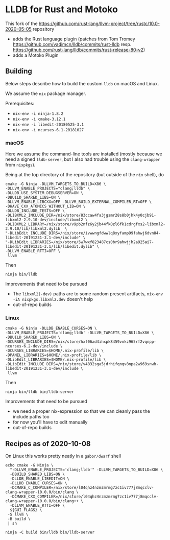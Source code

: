 # LLDB for Rust and Motoko

This fork of the https://github.com/rust-lang/llvm-project/tree/rustc/10.0-2020-05-05 repository
- adds the Rust language plugin (patches from Tom Tromey
   https://github.com/vadimcn/lldb/commits/rust-lldb
   resp. https://github.com/rust-lang/lldb/commits/rust-release-80-v2)
- adds a Motoko Plugin

## Building

Below steps describe how to build the custom `lldb` on macOS and Linux.

We assume the `nix` package manager.

Prerequisites:
 - `nix-env -i ninja-1.8.2`
 - `nix-env -i cmake-3.12.1`
 - `nix-env -i libedit-20180525-3.1`
 - `nix-env -i ncurses-6.1-20181027`

### macOS

Here we assume the command-line tools are installed (mostly because we need a signed `lldb-server`,
but I also had trouble using the `clang-wrapper` from `nixpkgs`).

Being at the top directory of the repository (but outside of the `nix` shell), do

```
cmake -G Ninja -DLLVM_TARGETS_TO_BUILD=X86 \
-DLLVM_ENABLE_PROJECTS="clang;lldb" \
-DLLDB_USE_SYSTEM_DEBUGSERVER=ON \
-DBUILD_SHARED_LIBS=ON \
-DLLVM_ENABLE_LIBCXX=OFF -DLLVM_BUILD_EXTERNAL_COMPILER_RT=OFF \
-DHAVE_CXX_ATOMICS_WITHOUT_LIB=ON \
-DLLDB_INCLUDE_TESTS=OFF \
-DLIBXML2_INCLUDE_DIR=/nix/store/83ccaw4fa3jgsmr28s8b0jhk4y0cjb91-libxml2-2.9.10-dev/include/libxml2 \
-DLIBXML2_LIBRARY=/nix/store/v9pb2nfz6y2jb44fk0zl6fk1cdrgfxs2-libxml2-2.9.10/lib/libxml2.dylib  \
"-DLibEdit_INCLUDE_DIRS=/nix/store/ivwwngfdwwlq8xyfamp99fahwj6dvn84-libedit-20191231-3.1-dev/include" \
"-DLibEdit_LIBRARIES=/nix/store/5w7wxf823487cs0br9ahwjjh2a925ai7-libedit-20191231-3.1/lib/libedit.dylib" \
-DLLVM_ENABLE_RTTI=OFF \
 llvm
```
Then
```
ninja bin/lldb
```

Improvements that need to be pursued
 - The `libxml2(-dev)` paths are to some random present artifacts, `nix-env -iA nixpkgs.libxml2.dev` doesn't help
 - out-of-repo builds
 
### Linux
 
 ```
cmake -G Ninja -DLLDB_ENABLE_CURSES=ON \
 -DLLVM_ENABLE_PROJECTS='clang;lldb' -DLLVM_TARGETS_TO_BUILD=X86 \
 -DBUILD_SHARED_LIBS=ON \
 -DCURSES_INCLUDE_DIRS=/nix/store/hxf06ad4ihxpk8459vnkz965rf2vqnpp-ncurses-6.2-dev/include \
 -DCURSES_LIBRARIES=$HOME/.nix-profile/lib \
 -DPANEL_LIBRARIES=$HOME/.nix-profile/lib \
 -DLibEdit_LIBRARIES=$HOME/.nix-profile/lib \
 -DLibEdit_INCLUDE_DIRS=/nix/store/v4832sga5jdrhifqnqv8npa2w969snwh-libedit-20191231-3.1-dev/include \
  llvm
```
Then
```
ninja bin/lldb bin/lldb-server
```

Improvements that need to be pursued
 - we need a proper nix-expression so that we can cleanly pass the include paths too
 - for now you'll have to edit manually
 - out-of-repo builds


## Recipes as of 2020-10-08

On Linux this works pretty neatly in a `gabor/dwarf` shell

``` shell
echo cmake -G Ninja \
  "-DLLVM_ENABLE_PROJECTS='clang;lldb'" -DLLVM_TARGETS_TO_BUILD=X86 \
  -DBUILD_SHARED_LIBS=ON \
  -DLLDB_ENABLE_LIBEDIT=ON \
  -DLLDB_ENABLE_CURSES=ON \
  -DCMAKE_C_COMPILER=/nix/store/l04qhz4nzmzmrmg7zc1iv777j8mqcclv-clang-wrapper-10.0.0/bin/clang \
  -DCMAKE_CXX_COMPILER=/nix/store/l04qhz4nzmzmrmg7zc1iv777j8mqcclv-clang-wrapper-10.0.0/bin/clang++ \
  -DLLVM_ENABLE_RTTI=OFF \
  ${GUI_FLAGS} \
 -S llvm \
 -B build \
 | sh

ninja -C build bin/lldb bin/lldb-server

```
